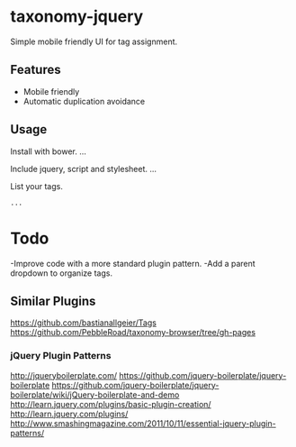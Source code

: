 # taxonomy-jquery
Simple mobile friendly UI for tag assignment.

## Features
- Mobile friendly
- Automatic duplication avoidance 

## Usage
Install with bower.
	...

Include jquery, script and stylesheet.
	...

List your tags.

	...

# Todo
-Improve code with a more standard plugin pattern.
-Add a parent dropdown to organize tags.

## Similar Plugins
https://github.com/bastianallgeier/Tags
https://github.com/PebbleRoad/taxonomy-browser/tree/gh-pages

### jQuery Plugin Patterns
http://jqueryboilerplate.com/
https://github.com/jquery-boilerplate/jquery-boilerplate
https://github.com/jquery-boilerplate/jquery-boilerplate/wiki/jQuery-boilerplate-and-demo
http://learn.jquery.com/plugins/basic-plugin-creation/
http://learn.jquery.com/plugins/
http://www.smashingmagazine.com/2011/10/11/essential-jquery-plugin-patterns/
